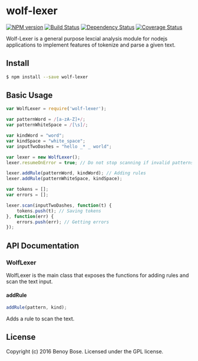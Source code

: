 # wolf-lexer 
[![NPM version][npm-image]][npm-url] [![Build Status][travis-image]][travis-url] [![Dependency Status][daviddm-url]][daviddm-image] [![Coverage Status][coveralls-image]][coveralls-url]

Wolf-Lexer is a general purpose lexcial analysis module for nodejs applications to implement features of tokenize and parse a given text.

## Install

```bash
$ npm install --save wolf-lexer
```


## Basic Usage

```javascript
var WolfLexer = require('wolf-lexer');

var patternWord = /[a-zA-Z]+/;
var patternWhiteSpace = /[\s]/;

var kindWord = "word";
var kindSpace = "white_space";
var inputTwoDashes = "hello _* _ world";

var lexer = new WolfLexer();
lexer.resumeOnError = true; // Do not stop scanning if invalid patterns found

lexer.addRule(patternWord, kindWord); // Adding rules
lexer.addRule(patternWhiteSpace, kindSpace);

var tokens = [];
var errors = [];

lexer.scan(inputTwoDashes, function(t) {
    tokens.push(t); // Saving tokens
}, function(err) {
    errors.push(err); // Getting errors
});

```

## API Documentation
### WolfLexer
WolfLexer is the main class that exposes the functions for adding rules and scan the text input.

#### addRule
```javascript
addRule(pattern, kind);
```
Adds a rule to scan the text.


## License

Copyright (c) 2016 Benoy Bose. Licensed under the GPL license.



[npm-url]: https://npmjs.org/package/wolf-lexer
[npm-image]: https://badge.fury.io/js/wolf-lexer.svg
[travis-url]: https://travis-ci.org/benoybose/wolf-lexer
[travis-image]: https://travis-ci.org/benoybose/wolf-lexer.svg?branch=master
[daviddm-url]: https://david-dm.org/benoybose/wolf-lexer.svg?theme=shields.io
[daviddm-image]: https://david-dm.org/benoybose/wolf-lexer
[coveralls-url]: https://coveralls.io/r/benoybose/wolf-lexer
[coveralls-image]: https://coveralls.io/repos/benoybose/wolf-lexer/badge.png
